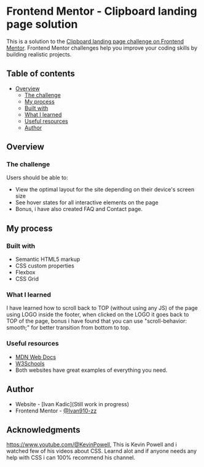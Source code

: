 # Frontend Mentor - Clipboard landing page solution

This is a solution to the [Clipboard landing page challenge on Frontend Mentor](https://www.frontendmentor.io/challenges/clipboard-landing-page-5cc9bccd6c4c91111378ecb9). Frontend Mentor challenges help you improve your coding skills by building realistic projects.

## Table of contents

- [Overview](#overview)
  - [The challenge](#the-challenge)
  - [My process](#my-process)
  - [Built with](#built-with)
  - [What I learned](#what-i-learned)
  - [Useful resources](#useful-resources)
  - [Author](#author)

## Overview

### The challenge

Users should be able to:

- View the optimal layout for the site depending on their device's screen size
- See hover states for all interactive elements on the page
- Bonus, i have also created FAQ and Contact page.

## My process

### Built with

- Semantic HTML5 markup
- CSS custom properties
- Flexbox
- CSS Grid

### What I learned

I have learned how to scroll back to TOP (without using any JS) of the page using LOGO inside the footer, when clicked on the LOGO it goes back to TOP of the page, bonus i have found that you can use "scroll-behavior: smooth;" for better transition from bottom to top.

### Useful resources

- [MDN Web Docs](https://developer.mozilla.org/en-US/)
- [W3Schools](https://www.w3schools.com/default.asp)
- Both websites have great examples of everything you need.

## Author

- Website - [Ivan Kadic](Still work in progress)
- Frontend Mentor - [@Ivan910-zz](https://www.frontendmentor.io/profile/Ivan910-zz)

## Acknowledgments

https://www.youtube.com/@KevinPowell, This is Kevin Powell and i watched few of his videos about CSS. Learnd alot and if anyone needs any help with CSS i can 100% recommend his channel.
